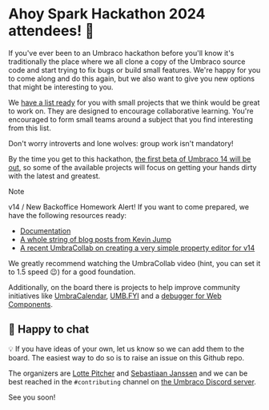 # Ahoy Spark Hackathon 2024 attendees! 👋

If you've ever been to an Umbraco hackathon before you'll know it's traditionally the place where we all clone a copy of the Umbraco source code and start trying to fix bugs or build small features.
We're happy for you to come along and do this again, but we also want to give you new options that might be interesting to you. 

We [have a list ready](https://github.com/orgs/umbraco-community/projects/3/views/1) for you with small projects that we think would be great to work on. They are designed to encourage collaborative learning. You're encouraged to form small teams around a subject that you find interesting from this list. 

Don't worry introverts and lone wolves: group work isn't mandatory!

By the time you get to this hackathon, [the first beta of Umbraco 14 will be out](https://umbraco.com/blog/umbraco-product-update-february-2024/), so some of the available projects will focus on getting your hands dirty with the latest and greatest.

> [!NOTE]  
> v14 / New Backoffice Homework Alert! If you want to come prepared, we have the following resources ready:
> - [Documentation](https://docs.umbraco.com/umbraco-backoffice/fundamentals/setup/install)
> - [A whole string of blog posts from Kevin Jump](https://dev.to/kevinjump)
> - [A recent UmbraCollab on creating a very simple property editor for v14](https://www.youtube.com/watch?v=arztzoXqFzM)
> 
> We greatly recommend watching the UmbraCollab video (hint, you can set it to 1.5 speed 😉) for a good foundation.

Additionally, on the board there is projects to help improve community initiatives like [UmbraCalendar](https://umbracalendar.com/), [UMB.FYI](https://umb.fyi/) and a [debugger for Web Components](https://github.com/umbraco/Umbraco.DevTools).

## 💬 Happy to chat

💡 If you have ideas of your own, let us know so we can add them to the board. The easiest way to do so is to raise an issue on this Github repo.

The organizers are [Lotte Pitcher](https://umbracocommunity.social/@lotte) and [Sebastiaan Janssen](https://cultiv.social/@sebastiaan) and we can be best reached in the `#contributing` channel on [the Umbraco Discord server](http://discord.umbraco.com).

See you soon!
